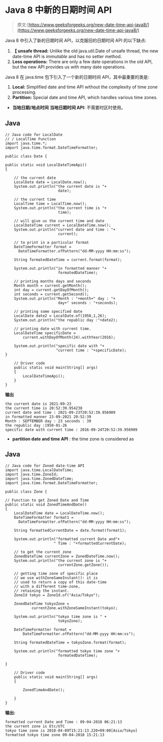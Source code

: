 # Java 8 中新的日期时间 API

> 原文:[https://www.geeksforgeeks.org/new-date-time-api-java8/](https://www.geeksforgeeks.org/new-date-time-api-java8/)

Java 8 中引入了新的日期时间 API，以克服旧的日期时间 API 的以下缺点:

1.  **【 unsafe thread:** Unlike the old java.util.Date of unsafe thread, the new date-time API is *immutable* and has no setter method.
2.  **Less operations:** There are only a few date operations in the old API, but the new API provides us with many date operations.

Java 8 在 java.time 包下引入了一个新的日期时间 API，其中最重要的类是:

1.  **Local:** Simplified date and time API without the complexity of time zone processing.
2.  **Partition:** Special date and time API, which handles various time zones.

*   **当地日期/地点时间** **当地日期时间 API:** 不需要时区时使用。

## Java

```
// Java code for LocalDate
// / LocalTime Function
import java.time.*;
import java.time.format.DateTimeFormatter;

public class Date {

public static void LocalDateTimeApi()
{

    // the current date
    LocalDate date = LocalDate.now();
    System.out.println("the current date is "+
                        date);

    // the current time
    LocalTime time = LocalTime.now();
    System.out.println("the current time is "+
                        time);

    // will give us the current time and date
    LocalDateTime current = LocalDateTime.now();
    System.out.println("current date and time : "+
                        current);

    // to print in a particular format
    DateTimeFormatter format =
      DateTimeFormatter.ofPattern("dd-MM-yyyy HH:mm:ss"); 

    String formatedDateTime = current.format(format); 

    System.out.println("in formatted manner "+
                        formatedDateTime);

    // printing months days and seconds
    Month month = current.getMonth();
    int day = current.getDayOfMonth();
    int seconds = current.getSecond();
    System.out.println("Month : "+month+" day : "+
                        day+" seconds : "+seconds);

    // printing some specified date
    LocalDate date2 = LocalDate.of(1950,1,26);
    System.out.println("the republic day :"+date2);

    // printing date with current time.
    LocalDateTime specificDate =
        current.withDayOfMonth(24).withYear(2016);

    System.out.println("specific date with "+
                       "current time : "+specificDate);
}

    // Driver code
    public static void main(String[] args)
    {
        LocalDateTimeApi();
    }
}
```

**输出**

```
the current date is 2021-09-23
the current time is 20:52:39.954238
current date and time : 2021-09-23T20:52:39.956909
in formatted manner 23-09-2021 20:52:39
Month : SEPTEMBER day : 23 seconds : 39
the republic day :1950-01-26
specific date with current time : 2016-09-24T20:52:39.956909

```

*   **partition date and time API** : the time zone is considered as

## Java

```
// Java code for Zoned date-time API
import java.time.LocalDateTime;
import java.time.ZoneId;
import java.time.ZonedDateTime;
import java.time.format.DateTimeFormatter;

public class Zone {

// Function to get Zoned Date and Time
public static void ZonedTimeAndDate()
{
    LocalDateTime date = LocalDateTime.now();
    DateTimeFormatter format1 =
      DateTimeFormatter.ofPattern("dd-MM-yyyy HH:mm:ss");

    String formattedCurrentDate = date.format(format1);

    System.out.println("formatted current Date and"+
                      " Time : "+formattedCurrentDate);

    // to get the current zone
    ZonedDateTime currentZone = ZonedDateTime.now();
    System.out.println("the current zone is "+
                        currentZone.getZone());

    // getting time zone of specific place
    // we use withZoneSameInstant(): it is
    // used to return a copy of this date-time
    // with a different time-zone, 
    // retaining the instant.
    ZoneId tokyo = ZoneId.of("Asia/Tokyo");

    ZonedDateTime tokyoZone =
            currentZone.withZoneSameInstant(tokyo);

    System.out.println("tokyo time zone is " +
                        tokyoZone);

    DateTimeFormatter format =
        DateTimeFormatter.ofPattern("dd-MM-yyyy HH:mm:ss");

    String formatedDateTime = tokyoZone.format(format);

    System.out.println("formatted tokyo time zone "+
                        formatedDateTime);

}

    // Driver code
    public static void main(String[] args)
    {

        ZonedTimeAndDate();

    }
}
```

**输出:**

```
formatted current Date and Time : 09-04-2018 06:21:13
the current zone is Etc/UTC
tokyo time zone is 2018-04-09T15:21:13.220+09:00[Asia/Tokyo]
formatted tokyo time zone 09-04-2018 15:21:13
```